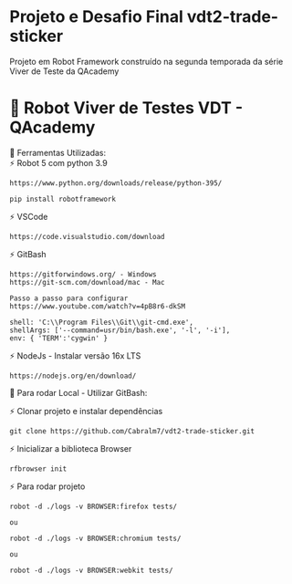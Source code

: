 # Projeto e Desafio Final vdt2-trade-sticker
Projeto em Robot Framework construído na segunda temporada da série Viver de Teste da QAcademy

# :robot: Robot Viver de Testes VDT - QAcademy

🧰 Ferramentas Utilizadas:<br>
   ⚡ Robot 5 com python 3.9 <br> 
    
    https://www.python.org/downloads/release/python-395/
   
    pip install robotframework
    
   ⚡ VSCode<br>
   
    https://code.visualstudio.com/download

   ⚡ GitBash<br>

    https://gitforwindows.org/ - Windows
    https://git-scm.com/download/mac - Mac

    Passo a passo para configurar
    https://www.youtube.com/watch?v=4pB8r6-dkSM
    
    shell: 'C:\\Program Files\\Git\\git-cmd.exe',
    shellArgs: ['--command=usr/bin/bash.exe', '-l', '-i'],
    env: { 'TERM':'cygwin' }

   ⚡ NodeJs - Instalar versão 16x LTS<br>

    https://nodejs.org/en/download/


🧰 Para rodar Local - Utilizar GitBash:<br>

   ⚡ Clonar projeto e instalar dependências<br>

    git clone https://github.com/Cabralm7/vdt2-trade-sticker.git

   ⚡ Inicializar a biblioteca Browser<br>

    rfbrowser init

   ⚡ Para rodar projeto<br>

    robot -d ./logs -v BROWSER:firefox tests/

    ou

    robot -d ./logs -v BROWSER:chromium tests/

    ou

    robot -d ./logs -v BROWSER:webkit tests/
